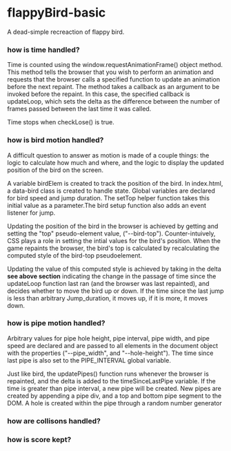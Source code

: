# flappyBird-basic
A dead-simple recreaction of flappy bird. 

### how is time handled? 
  Time is counted using the window.requestAnimationFrame() object method. This method tells the browser that you wish to perform an animation and requests that the browser calls a specified function to update an animation before the next repaint. The method takes a callback as an argument to be invoked before the repaint. In this case, the specified callback is updateLoop, which sets the delta as the difference between the number of frames passed between the last time it was called. 
  
  Time stops when checkLose() is true. 
  
### how is bird motion handled? 
  A difficult question to answer as motion is made of a couple things: the logic to calculate how much and where, and the logic to display the updated position of the bird on the screen. 

  A variable birdElem is created to track the position of the bird. In index.html, a data-bird class is created to handle state. Global variables are declared for bird speed and jump duration. The setTop helper function takes this initial value as a parameter.The bird setup function also adds an event listener for jump. 
  
   Updating the position of the bird in the browser is achieved by getting and setting the "top" pseudo-element value, ("--bird-top"). Counter-intuively, CSS plays a role in setting the intial values for the bird's position. When the game repaints the browser, the bird's top is calculated by recalculating the computed style of the bird-top pseudoelement. 
  
  Updating the value of this computed style is achieved by taking in the delta **see above section**  indicating the change in the passage of time since the updateLoop function last ran (and the browser was last repainted), and decides whether to move the bird up or down. If the time since the last jump is less than arbitrary Jump_duration, it moves up, if it is more, it moves down. 

### how is pipe motion handled? 

  Arbitrary values for pipe hole height, pipe interval, pipe width, and pipe speed are  declared and are passed to all elements in the document object with the properties ("--pipe_width", and "--hole-height"). The time since last pipe is also set to the PIPE_INTERVAL global variable. 
  
  Just like bird, the updatePipes() function runs whenever the browser is repainted, and the delta is added to the timeSinceLastPipe variable. If the time is greater than pipe interval, a new pipe will be created. New pipes are created by appending a pipe div, and a top and bottom pipe segment to the DOM. A hole is created within the pipe through a random number generator

### how are collisons handled? 

### how is score kept? 
